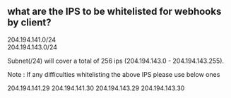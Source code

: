 ## what are the IPS to be whitelisted for webhooks by client?

204.194.141.0/24  
204.194.143.0/24 

Subnet(/24) will cover a total of 256 ips (204.194.143.0 - 204.194.143.255).

Note : If any difficulties whitelisting the above IPS please use below ones 

204.194.141.29 
204.194.141.30 
204.194.143.29 
204.194.143.30 
